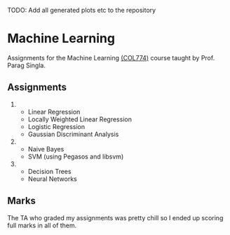 
TODO: Add all generated plots etc to the repository

# Machine Learning

Assignments for the Machine Learning [(COL774)](https://web.archive.org/web/20180325063131/http://www.cse.iitd.ac.in/~parags/teaching/col774/) course taught by Prof. Parag Singla.

## Assignments

1. 
    - Linear Regression
    - Locally Weighted Linear Regression
    - Logistic Regression
    - Gaussian Discriminant Analysis


2. 
    - Naive Bayes
    - SVM (using Pegasos and libsvm)

3. 
    - Decision Trees
    - Neural Networks

## Marks

The TA who graded my assignments was pretty chill so I ended up scoring full marks in all of them.

